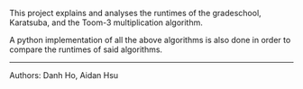 This project explains and analyses the runtimes of the gradeschool, Karatsuba, and the Toom-3 multiplication algorithm. 

A python implementation of all the above algorithms is also done in order to compare the runtimes of said algorithms.

---

Authors: Danh Ho, Aidan Hsu
